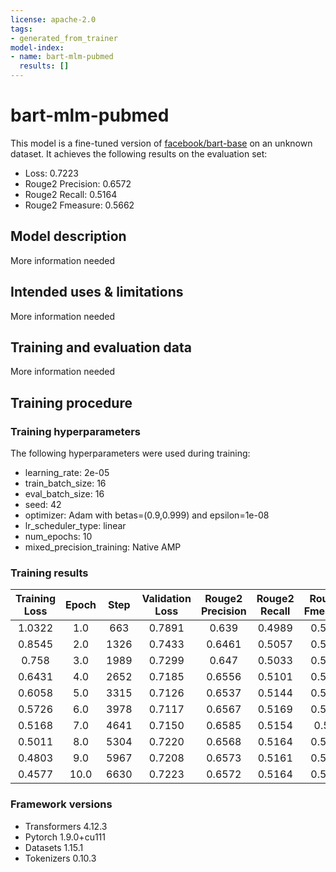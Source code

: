 ```yaml
---
license: apache-2.0
tags:
- generated_from_trainer
model-index:
- name: bart-mlm-pubmed
  results: []
---
```


<!-- This model card has been generated automatically according to the information the Trainer had access to. You
should probably proofread and complete it, then remove this comment. -->

# bart-mlm-pubmed

This model is a fine-tuned version of [facebook/bart-base](https://huggingface.co/facebook/bart-base) on an unknown dataset.
It achieves the following results on the evaluation set:
- Loss: 0.7223
- Rouge2 Precision: 0.6572
- Rouge2 Recall: 0.5164
- Rouge2 Fmeasure: 0.5662

## Model description

More information needed

## Intended uses & limitations

More information needed

## Training and evaluation data

More information needed

## Training procedure

### Training hyperparameters

The following hyperparameters were used during training:
- learning_rate: 2e-05
- train_batch_size: 16
- eval_batch_size: 16
- seed: 42
- optimizer: Adam with betas=(0.9,0.999) and epsilon=1e-08
- lr_scheduler_type: linear
- num_epochs: 10
- mixed_precision_training: Native AMP

### Training results

| Training Loss | Epoch | Step | Validation Loss | Rouge2 Precision | Rouge2 Recall | Rouge2 Fmeasure |
|:-------------:|:-----:|:----:|:---------------:|:----------------:|:-------------:|:---------------:|
| 1.0322        | 1.0   | 663  | 0.7891          | 0.639            | 0.4989        | 0.5491          |
| 0.8545        | 2.0   | 1326 | 0.7433          | 0.6461           | 0.5057        | 0.5556          |
| 0.758         | 3.0   | 1989 | 0.7299          | 0.647            | 0.5033        | 0.5547          |
| 0.6431        | 4.0   | 2652 | 0.7185          | 0.6556           | 0.5101        | 0.5616          |
| 0.6058        | 5.0   | 3315 | 0.7126          | 0.6537           | 0.5144        | 0.5638          |
| 0.5726        | 6.0   | 3978 | 0.7117          | 0.6567           | 0.5169        | 0.5666          |
| 0.5168        | 7.0   | 4641 | 0.7150          | 0.6585           | 0.5154        | 0.566           |
| 0.5011        | 8.0   | 5304 | 0.7220          | 0.6568           | 0.5164        | 0.5664          |
| 0.4803        | 9.0   | 5967 | 0.7208          | 0.6573           | 0.5161        | 0.5662          |
| 0.4577        | 10.0  | 6630 | 0.7223          | 0.6572           | 0.5164        | 0.5662          |


### Framework versions

- Transformers 4.12.3
- Pytorch 1.9.0+cu111
- Datasets 1.15.1
- Tokenizers 0.10.3
